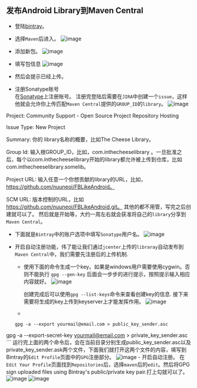 发布Android Library到Maven Central
---

- 登陆[bintray](https://bintray.com/)。
- 选择`Maven`后进入。
    ![image](https://raw.githubusercontent.com/CharonChui/Pictures/master/bintray.png?raw=true)
- 添加新包。
    ![image](https://raw.githubusercontent.com/CharonChui/Pictures/master/and_new_package.png?raw=true)
- 填写包信息
    ![image](https://raw.githubusercontent.com/CharonChui/Pictures/master/add_package_information.png?raw=true)
- 然后会提示已经上传。

- 注册Sonatype账号     
    在[Sonatype](https://issues.sonatype.org/secure/Dashboard.jspa)上注册账号。
    注册完登陆后需要在`JIRA`中创建一个`issue`，这样他就会允许你上传匹配`Maven Central`提供的`GROUP_ID`的`library`。    ![image](https://raw.githubusercontent.com/CharonChui/Pictures/master/create_issue.png?raw=true)

Project: Community Support - Open Source Project Repository Hosting

Issue Type: New Project

Summary: 你的 library名称的概要，比如The Cheese Library。

Group Id: 输入根GROUP_ID，比如，com.inthecheeselibrary 。一旦批准之后，每个以com.inthecheeselibrary开始的library都允许被上传到仓库，比如com.inthecheeselibrary.somelib。

Project URL: 输入任意一个你想贡献的library的URL，比如， https://github.com/nuuneoi/FBLikeAndroid。

SCM URL: 版本控制的URL，比如 https://github.com/nuuneoi/FBLikeAndroid.git。
其他的都不用管，写完之后创建就可以了。 然后就是开始等，大约一周左右就会获准将自己的`library`分享到`Maven Central`。
- 下面就是`Bintray`中的账户选项中填写`Sonatype`用户名。
    ![image](https://raw.githubusercontent.com/CharonChui/Pictures/master/add_account.png?raw=true)

- 开启自动注册功能，伟了能让我们通过`jcenter`上传的`libraray`自动发布到`Maven Central`中，我们需要先注册后的上传机制.     
    - 使用下面的命令生成一个key。如果是windows用户需要使用cygwin。否则不能执行
        `gpg --gen-key`
         后面会一步步的进行提示，按照提示输入相应内容就好。
         ![image](https://raw.githubusercontent.com/CharonChui/Pictures/master/add_account.png?raw=true)

         创建完成后可以使用`gpg --list-keys`命令来查看创建key的信息.
         接下来需要将生成的key上传到keyserver上才能发挥作用。
        ![image](https://raw.githubusercontent.com/CharonChui/Pictures/master/list_key.png?raw=true)
    -  
    ```
	gpg -a --export yourmail@email.com > public_key_sender.asc
gpg -a --export-secret-key yourmail@email.com > private_key_sender.asc
    ```
    运行完上面的两个命令后，会在当前目录分别生成public_key_sender.asc以及private_key_sender.ask两个文件，下面我们就打开这两个文件的内容，填写到Bintray的`Edit Profile`页面中的`GPG`注册部分。
    ![image](https://raw.githubusercontent.com/CharonChui/Pictures/master/GPG.png?raw=true)
    - 开启自动注册。
        在`Edit Your Profile`页面找到`Repositories`后，选择`maven`后的`edit`。然后将GPG sign uploaded files using Bintray's public/private key pair.打上勾就可以了。
        ![image](https://raw.githubusercontent.com/CharonChui/Pictures/master/maven_edit.png?raw=true)
![image](https://raw.githubusercontent.com/CharonChui/Pictures/master/maven_gpg.png?raw=true)


